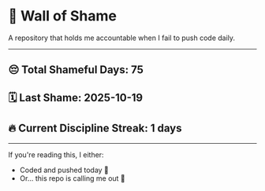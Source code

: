 # 🧱 Wall of Shame

A repository that holds me accountable when I fail to push code daily.

---

## 😔 Total Shameful Days: **75**
## 🗓️ Last Shame: **2025-10-19**
## 🔥 Current Discipline Streak: **1 days**

---

If you're reading this, I either:
- Coded and pushed today 💪
- Or... this repo is calling me out 😤
